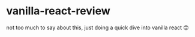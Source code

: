 # vanilla-react-review

not too much to say about this, just doing a quick dive
into vanilla react 🙃
